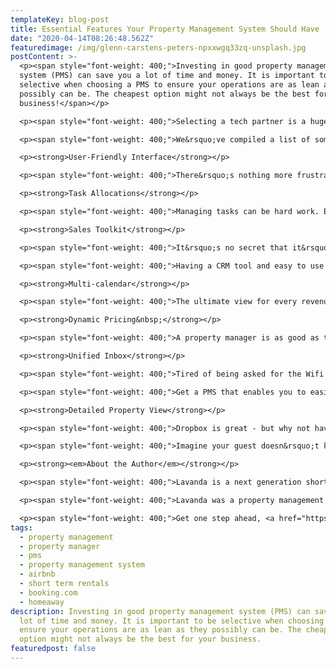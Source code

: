 ```yaml
---
templateKey: blog-post
title: Essential Features Your Property Management System Should Have
date: "2020-04-14T08:26:48.562Z"
featuredimage: /img/glenn-carstens-peters-npxxwgq33zq-unsplash.jpg
postContent: >-
  <p><span style="font-weight: 400;">Investing in good property management
  system (PMS) can save you a lot of time and money. It is important to be
  selective when choosing a PMS to ensure your operations are as lean as they
  possibly can be. The cheapest option might not always be the best for your
  business!</span></p>

  <p><span style="font-weight: 400;">Selecting a tech partner is a huge commitment and time should be spent when deciding which partner is truly best for your business over the long term - it is by no means something that should be rushed into. Lean operations are a key driver for growth as a property manager - and maximising your margins should be a top priority. </span></p>

  <p><span style="font-weight: 400;">We&rsquo;ve compiled a list of some of the essential features a PMS should feature.&nbsp;</span></p>

  <p><strong>User-Friendly Interface</strong></p>

  <p><span style="font-weight: 400;">There&rsquo;s nothing more frustrating than a clunky user interface. It takes longer to train your staff and causes all around aggravation. It is highly beneficial to have user-friendly software that keeps your whole team engaged. Happy staff, happy guests!</span></p>

  <p><strong>Task Allocations</strong></p>

  <p><span style="font-weight: 400;">Managing tasks can be hard work. Ensuring cleaners are at the right property at the right time and maintenance tasks are followed up as soon as possible - is essential to minimise disruption.&nbsp;</span></p>

  <p><strong>Sales Toolkit</strong></p>

  <p><span style="font-weight: 400;">It&rsquo;s no secret that it&rsquo;s not easy finding new properties to manage. Being proactive is key to the growth of your property management business. It&rsquo;s imperative to ensure you have a sales toolkit to have leads flowing in continuously at the top of the sales funnel.&nbsp;</span></p>

  <p><span style="font-weight: 400;">Having a CRM tool and easy to use website - along with a valuation tool for property owners can be invaluable for finding and then following up leads. Use a PMS that actively helps with growth, or sign up to an additional CRM package to keep track of your leads.&nbsp;</span></p>

  <p><strong>Multi-calendar</strong></p>

  <p><span style="font-weight: 400;">The ultimate view for every revenue manager! And quite rightly, one of the most important tools for your property management business. See exactly when properties are booked or available all on one screen. Adjust prices to fill voids and ensure occupancy is maximised.&nbsp;</span></p>

  <p><strong>Dynamic Pricing&nbsp;</strong></p>

  <p><span style="font-weight: 400;">A property manager is as good as their pricing! Maximise your revenues with a dynamic pricing tool. It&rsquo;ll enable you to ensure occupancy rates are as high as they can be and nightly rates are as high as possible - whilst minimising the time spent changing nightly rates manually.&nbsp;</span></p>

  <p><strong>Unified Inbox</strong></p>

  <p><span style="font-weight: 400;">Tired of being asked for the Wifi password? Don&rsquo;t waste your time logging in and out of various accounts - it&rsquo;s time consuming and just frustrating.&nbsp;</span></p>

  <p><span style="font-weight: 400;">Get a PMS that enables you to easily manage </span><strong>all of your messages</strong><span style="font-weight: 400;"> across all platforms - </span><strong>from one inbox</strong><span style="font-weight: 400;">. Predefined responses can also be a great way to answer the common questions, with a click of a button. No more missed messages, the job is simply easier.</span></p>

  <p><strong>Detailed Property View</strong></p>

  <p><span style="font-weight: 400;">Dropbox is great - but why not have a PMS which allows you to onboard with detailed internal photos then reference back within the database in seconds to instantly find a picture of anything in the property.&nbsp;</span></p>

  <p><span style="font-weight: 400;">Imagine your guest doesn&rsquo;t know how to turn the heating on - quite often than not the solution is not complicated. With a great PMS, you can now solve it over the phone within moments. That&rsquo;s right, no need for an expensive out-of-hours call out to the property at 10pm. Quick access to this data is a great way to save you time, money and stress.</span></p>

  <p><strong><em>About the Author</em></strong></p>

  <p><span style="font-weight: 400;">Lavanda is a next generation short-term rental property management system (PMS). Discover a comprehensive SaaS toolkit designed to unlock scale and profitability, whilst accelerating your growth through industry partnerships.</span></p>

  <p><span style="font-weight: 400;">Lavanda was a property management company, until transitioning to a software platform in 2018. We have years of experience as one of the first property managers in London - growing from 1 to 500 properties over time. </span><span style="font-weight: 400;">Operational efficiency is what we strived for and now we&rsquo;re here to help others to do the same, through a toolkit which is here to change the game.</span></p>

  <p><span style="font-weight: 400;">Get one step ahead, <a href="https://getlavanda.com/book-a-demo" target="_blank" rel="noopener">book a discovery call</a> to see how we can help turbocharge your property management company.&nbsp;</span></p>
tags:
  - property management
  - property manager
  - pms
  - property management system
  - airbnb
  - short term rentals
  - booking.com
  - homeaway
description: Investing in good property management system (PMS) can save you a
  lot of time and money. It is important to be selective when choosing a PMS to
  ensure your operations are as lean as they possibly can be. The cheapest
  option might not always be the best for your business.
featuredpost: false
---
```

